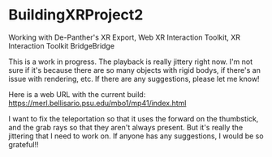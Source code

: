 # BuildingXRProject2
 Working with De-Panther's XR Export, Web XR Interaction Toolkit, XR Interaction Toolkit BridgeBridge

 This is a work in progress. The playback is really jittery right now. I'm not sure if it's because there are so many objects with rigid bodys, if there's an issue with rendering, etc. If there are any suggestions, please let me know!

Here is a web URL with the current build: https://merl.bellisario.psu.edu/mbo1/mp41/index.html

I want to fix the teleportation so that it uses the forward on the thumbstick, and the grab rays so that they aren't always present. But it's really the jittering that I need to work on. If anyone has any suggestions, I would be so grateful!!
